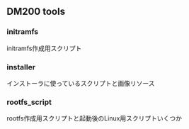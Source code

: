 ## DM200 tools

### initramfs
initramfs作成用スクリプト

### installer
インストーラに使っているスクリプトと画像リソース

### rootfs_script
rootfs作成用スクリプトと起動後のLinux用スクリプトいくつか
